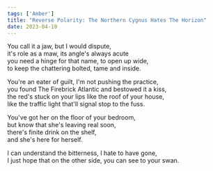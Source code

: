 ```yaml
---
tags: ['Amber']
title: "Reverse Polarity: The Northern Cygnus Hates The Horizon"
date: 2023-04-19
---
```


You call it a jaw, but I would dispute,  
it's role as a maw, its angle's always acute  
you need a hinge for that name, to open up wide,  
to keep the chattering bolted, tame and inside.

You're an eater of guilt, I'm not pushing the practice,  
you found The Firebrick Atlantic and bestowed it a kiss,  
the red's stuck on your lips like the roof of your house,  
like the traffic light that'll signal stop to the fuss.

You've got her on the floor of your bedroom,  
but know that she's leaving real soon,  
there's finite drink on the shelf,  
and she's here for herself.

I can understand the bitterness, I hate to have gone,  
I just hope that on the other side, you can see to your swan.
